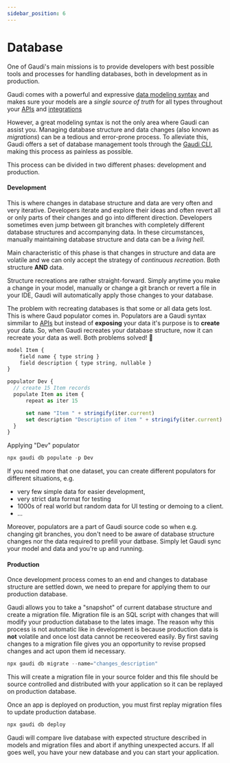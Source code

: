 ```yaml
---
sidebar_position: 6
---
```


# Database

One of Gaudi's main missions is to provide developers with best possible tools and processes for handling databases, both in development as in production.

Gaudi comes with a powerful and expressive [data modeling syntax](./models) and makes sure your models are a _single source of truth_ for all types throughout your [APIs](./apis) and [integrations](./integrations.md)

However, a great modeling syntax is not the only area where Gaudi can assist you. Managing database structure and data changes (also known as _migrations_) can be a tedious and error-prone process. To alleviate this, Gaudi offers a set of database management tools through the [Gaudi CLI](../reference/cli.md), making this process as painless as possible.

This process can be divided in two different phases: development and production.

#### Development

This is where changes in database structure and data are very often and very iterative. Developers iterate and explore their ideas and often revert all or only parts of their changes and go into different direction. Developers sometimes even jump between git branches with completely different database structures and accompanying data. In these circumstances, manually maintaining database structure and data can be a _living hell_.

Main characteristic of this phase is that changes in structure and data are volatile and we can only accept the strategy of _continuous recreation_. Both structure **AND** data.

Structure recreations are rather straight-forward. Simply anytime you make a change in your model, manually or change a git branch or revert a file in your IDE, Gaudi will automatically apply those changes to your database.

The problem with recreating databases is that some or all data gets lost. This is where Gaud populator comes in. Populators are a Gaudi syntax simmilar to [APIs](./api) but instead of **exposing** your data it's purpose is to **create** your data. So, when Gaudi recreates your database structure, now it can recreate your data as well. Both problems solved! :tada:

```js
model Item {
    field name { type string }
    field description { type string, nullable }
}

populator Dev {
  // create 15 Item records
  populate Item as item {
      repeat as iter 15

      set name "Item " + stringify(iter.current)
      set description "Description of item " + stringify(iter.current)
  }
}
```

Applying "Dev" populator

```js
npx gaudi db populate -p Dev
```

If you need more that one dataset, you can create different populators for different situations, e.g.

- very few simple data for easier development,
- very strict data format for testing
- 1000s of real world but random data for UI testing or demoing to a client.
- ...

Moreover, populators are a part of Gaudi source code so when e.g. changing git branches, you don't need to be aware of database structure changes nor the data required to prefill your datbase. Simply let Gaudi sync your model and data and you're up and running.

#### Production

Once development process comes to an end and changes to database structure are settled down, we need to prepare for applying them to our production database.

Gaudi allows you to take a "snapshot" of current database structure and create a migration file. Migration file is an SQL script with changes that will modify your production database to the lates image. The reason why this process is not automatic like in development is because production data is **not** volatile and once lost data cannot be receovered easily. By first saving changes to a migration file gives you an opportunity to revise propsed changes and act upon them id necessary.

```js
npx gaudi db migrate --name="changes_description"
```

This will create a migration file in your source folder and this file should be source controlled and distributed with your application so it can be replayed on production database.

Once an app is deployed on production, you must first replay migration files to update production database.

```js
npx gaudi db deploy
```

Gaudi will compare live database with expected structure described in models and migration files and abort if anything unexpected accurs. If all goes well, you have your new database and you can start your application.
